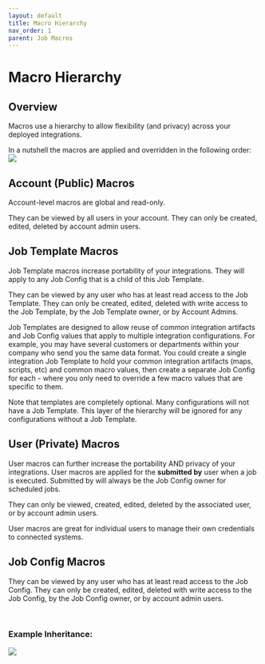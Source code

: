 ```yaml
---
layout: default
title: Macro Hierarchy
nav_order: 1
parent: Job Macros
---
```

# Macro Hierarchy

## Overview

Macros use a hierarchy to allow flexibility (and privacy) across your deployed integrations.

In a nutshell the macros are applied and overridden in the following order: 
![](../../assets/images/Integration-Manager-Macro-Hierarchy-Simple.png)

## Account (Public) Macros

Account-level macros are global and read-only.&#x20;

They can be viewed by all users in your account. They can only be created, edited, deleted by account admin users.

## Job Template Macros

Job Template macros increase portability of your integrations. They will apply to any Job Config that is a child of this Job Template.

They can be viewed by any user who has at least read access to the Job Template. They can only be created, edited, deleted with write access to the Job Template, by the Job Template owner, or by Account Admins.

Job Templates are designed to allow reuse of common integration artifacts and Job Config values that apply to multiple integration configurations. For example, you may have several customers or departments within your company who send you the same data format. You could create a single integration Job Template to hold your common integration artifacts (maps, scripts, etc) and common macro values, then create a separate Job Config for each - where you only need to override a few macro values that are specific to them.

Note that templates are completely optional. Many configurations will not have a Job Template. This layer of the hierarchy will be ignored for any configurations without a Job Template.

## User (Private) Macros

User macros can further increase the portability AND privacy of your integrations. User macros are applied for the **submitted by** user when a job is executed. Submitted by will always be the Job Config owner for scheduled jobs.

They can only be viewed, created, edited, deleted by the associated user, or by account admin users.

User macros are great for individual users to manage their own credentials to connected systems.

## Job Config Macros

They can be viewed by any user who has at least read access to the Job Config. They can only be created, edited, deleted with write access to the Job Config, by the Job Config owner, or by account admin users.

<br>

### Example Inheritance:
![](../../assets/images/Integration-Manager-Macro-Hierarchy.png)